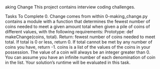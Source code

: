 aking Change
This project contains interview coding challenges.

Tasks To Complete
 0. Change comes from within
0-making_change.py contains a module with a function that determines the fewest number of coins needed to meet a given amount total when given a pile of coins of different values, with the following requirements:
Prototype: def makeChange(coins, total).
Return: fewest number of coins needed to meet total.
If total is 0 or less, return 0.
If total cannot be met by any number of coins you have, return -1.
coins is a list of the values of the coins in your possession.
The value of a coin will always be an integer greater than 0.
You can assume you have an infinite number of each denomination of coin in the list.
Your solution’s runtime will be evaluated in this task.
